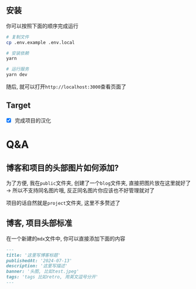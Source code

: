 ## 安装

你可以按照下面的顺序完成运行

```sh
# 复制文件
cp .env.example .env.local

# 安装依赖
yarn

# 运行服务
yarn dev
```

随后, 就可以打开`http://localhost:3000`查看页面了

## Target

- [x] 完成项目的汉化

# Q&A

## 博客和项目的头部图片如何添加?

为了方便, 我在`public`文件夹, 创建了一个`blog`文件夹, 直接把图片放在这里就好了 -> 所以不支持同名图片哦, 反正同名图片你应该也不好管理就对了

项目的话自然就是`project`文件夹, 这里不多赘述了

## 博客, 项目头部标准

在一个新建的`mdx`文件中, 你可以直接添加下面的内容

```md
---
title: '这里写博客标题'
publishedAt: '2024-07-13'
description: '这里写描述'
banner: '头图, 比如test.jpeg'
tags: 'tags 比如retro, 用英文逗号分开'
---
```

